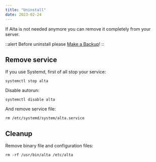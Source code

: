 ```yaml
---
title: "Uninstall"
date: 2023-02-24
---
```


If Alta is not needed anymore you can remove it completely from your server.

::alert
Before uninstall please [Make a Backup](backup)!
::

## Remove service

If you use Systemd, first of all stop your service:

```
systemctl stop alta
```

Disable autorun:

```
systemctl disable alta
```

And remove service file:

```
rm /etc/systemd/system/alta.service
```

## Cleanup

Remove binary file and configuration files:

```
rm -rf /usr/bin/alta /etc/alta
```
